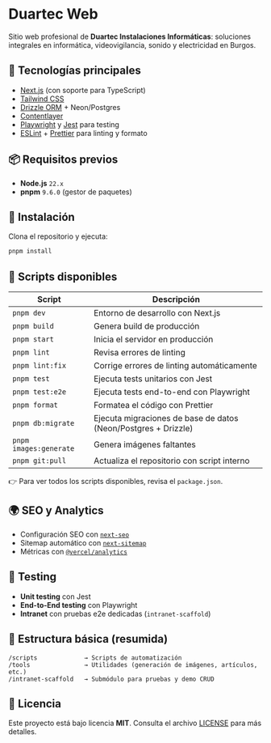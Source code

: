 # Duartec Web

Sitio web profesional de **Duartec Instalaciones Informáticas**: soluciones integrales en informática, videovigilancia, sonido y electricidad en Burgos.

## 🚀 Tecnologías principales

- [Next.js](https://nextjs.org/) (con soporte para TypeScript)
- [Tailwind CSS](https://tailwindcss.com/)
- [Drizzle ORM](https://orm.drizzle.team/) + Neon/Postgres
- [Contentlayer](https://www.contentlayer.dev/)
- [Playwright](https://playwright.dev/) y [Jest](https://jestjs.io/) para testing
- [ESLint](https://eslint.org/) + [Prettier](https://prettier.io/) para linting y formato

## 📦 Requisitos previos

- **Node.js** `22.x`
- **pnpm** `9.6.0` (gestor de paquetes)

## 🔧 Instalación

Clona el repositorio y ejecuta:

```bash
pnpm install
```

## 📜 Scripts disponibles

| Script                 | Descripción                                                    |
| ---------------------- | -------------------------------------------------------------- |
| `pnpm dev`             | Entorno de desarrollo con Next.js                              |
| `pnpm build`           | Genera build de producción                                     |
| `pnpm start`           | Inicia el servidor en producción                               |
| `pnpm lint`            | Revisa errores de linting                                      |
| `pnpm lint:fix`        | Corrige errores de linting automáticamente                     |
| `pnpm test`            | Ejecuta tests unitarios con Jest                               |
| `pnpm test:e2e`        | Ejecuta tests end-to-end con Playwright                        |
| `pnpm format`          | Formatea el código con Prettier                                |
| `pnpm db:migrate`      | Ejecuta migraciones de base de datos (Neon/Postgres + Drizzle) |
| `pnpm images:generate` | Genera imágenes faltantes                                      |
| `pnpm git:pull`        | Actualiza el repositorio con script interno                    |

👉 Para ver todos los scripts disponibles, revisa el `package.json`.

## 🌍 SEO y Analytics

- Configuración SEO con [`next-seo`](https://github.com/garmeeh/next-seo)
- Sitemap automático con [`next-sitemap`](https://www.npmjs.com/package/next-sitemap)
- Métricas con [`@vercel/analytics`](https://vercel.com/docs/concepts/analytics)

## 🧪 Testing

- **Unit testing** con Jest
- **End-to-End testing** con Playwright
- **Intranet** con pruebas e2e dedicadas (`intranet-scaffold`)

## 📂 Estructura básica (resumida)

```text
/scripts             → Scripts de automatización
/tools               → Utilidades (generación de imágenes, artículos, etc.)
/intranet-scaffold   → Submódulo para pruebas y demo CRUD
```

## 📄 Licencia

Este proyecto está bajo licencia **MIT**.
Consulta el archivo [LICENSE](./LICENSE) para más detalles.
